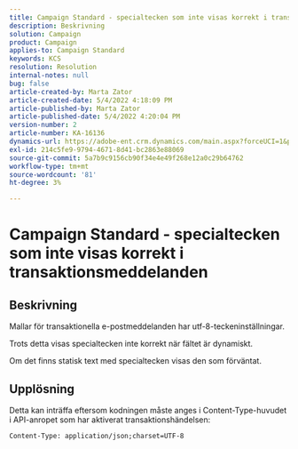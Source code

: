 ```yaml
---
title: Campaign Standard - specialtecken som inte visas korrekt i transaktionsmeddelanden
description: Beskrivning
solution: Campaign
product: Campaign
applies-to: Campaign Standard
keywords: KCS
resolution: Resolution
internal-notes: null
bug: false
article-created-by: Marta Zator
article-created-date: 5/4/2022 4:18:09 PM
article-published-by: Marta Zator
article-published-date: 5/4/2022 4:20:04 PM
version-number: 2
article-number: KA-16136
dynamics-url: https://adobe-ent.crm.dynamics.com/main.aspx?forceUCI=1&pagetype=entityrecord&etn=knowledgearticle&id=5e5514c7-c5cb-ec11-a7b5-6045bd00d4f5
exl-id: 214c5fe9-9794-4671-8d41-bc2863e88069
source-git-commit: 5a7b9c9156cb90f34e4e49f268e12a0c29b64762
workflow-type: tm+mt
source-wordcount: '81'
ht-degree: 3%

---
```


# Campaign Standard - specialtecken som inte visas korrekt i transaktionsmeddelanden

## Beskrivning


Mallar för transaktionella e-postmeddelanden har utf-8-teckeninställningar.

Trots detta visas specialtecken inte korrekt när fältet är dynamiskt.

Om det finns statisk text med specialtecken visas den som förväntat.


## Upplösning


Detta kan inträffa eftersom kodningen måste anges i Content-Type-huvudet i API-anropet som har aktiverat transaktionshändelsen:

`Content-Type: application/json;charset=UTF-8`
